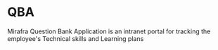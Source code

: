 # QBA

Mirafra Question Bank Application is an intranet portal for tracking the employee's Technical skills and Learning plans
